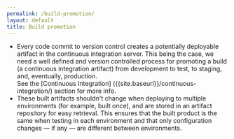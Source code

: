```yaml
---
permalink: /build-promotion/
layout: default
title: Build promotion
---
```

<a name="build-promotion"></a>

* Every code commit to version control creates a potentially deployable artifact in the continuous integration server. This being the case, we need a well defined and version controlled process for promoting a build (a continuous integration artifact) from development to test, to staging, and, eventually, production. </br> See the [Continuous Integration] ({{site.baseurl}}/continuous-integration/) section for more info.
* These built artifacts shouldn't change when deploying to multiple environments (for example, built once), and are stored in an artifact repository for easy retrieval. This ensures that the built product is the same when testing in each environment and that only configuration changes — if any — are different between environments.

